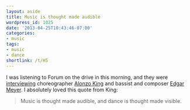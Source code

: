 ```yaml
---
layout: aside
title: Music is thought made audible
wordpress_id: 1025
date: '2013-04-25T10:43:46-07:00'
categories:
- music
tags:
- music
- dance
shortlink: /t/H5
---
```

I was listening to Forum on the drive in this morning, and they were [interviewing][] choreographer [Alonzo King][] and
bassist and composer [Edgar Meyer][].  I absolutely loved this quote from King:

> Music is thought made audible, and dance is thought made visible.

[interviewing]: http://www.kqed.org/a/forum/R201304251000
[Alonzo King]: http://linesballet.org/company/alonzo-king/
[Edgar Meyer]: http://edgarmeyer.com/
